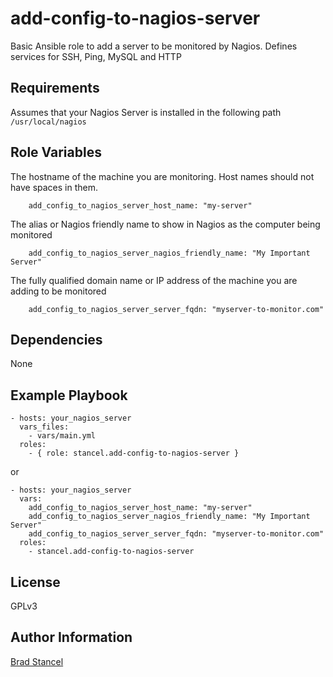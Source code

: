 add-config-to-nagios-server
=========

Basic Ansible role to add a server to be monitored by Nagios. Defines services for SSH, Ping, MySQL and HTTP

Requirements
------------

Assumes that your Nagios Server is installed in the following path `/usr/local/nagios`

Role Variables
--------------

The hostname of the machine you are monitoring. Host names should not have spaces in them.
```
	add_config_to_nagios_server_host_name: "my-server"   
```
The alias or Nagios friendly name to show in Nagios as the computer being monitored
```
	add_config_to_nagios_server_nagios_friendly_name: "My Important Server"
```
The fully qualified domain name or IP address of the machine you are adding to be monitored
```
	add_config_to_nagios_server_server_fqdn: "myserver-to-monitor.com"
```

Dependencies
------------

None

Example Playbook
----------------

	- hosts: your_nagios_server
	  vars_files:
	    - vars/main.yml
	  roles:
	    - { role: stancel.add-config-to-nagios-server }


or 

	- hosts: your_nagios_server
	  vars:
		add_config_to_nagios_server_host_name: "my-server"
		add_config_to_nagios_server_nagios_friendly_name: "My Important Server"
		add_config_to_nagios_server_server_fqdn: "myserver-to-monitor.com"
	  roles:
	    - stancel.add-config-to-nagios-server 

License
-------

GPLv3

Author Information
------------------

[Brad Stancel](https://github.com/stancel) 

